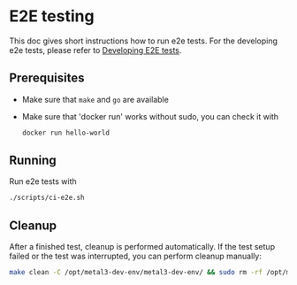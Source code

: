 # E2E testing

This doc gives short instructions how to run e2e tests. For the developing e2e tests, please refer to [Developing E2E tests](https://cluster-api.sigs.k8s.io/developer/e2e.html).

## Prerequisites

- Make sure that `make` and `go` are available
- Make sure that 'docker run' works without sudo, you can check it with

  ```sh
  docker run hello-world
  ```

## Running

Run e2e tests with

```sh
./scripts/ci-e2e.sh
```

## Cleanup

After a finished test, cleanup is performed automatically. If the test setup failed or the test was interrupted, you can perform cleanup manually:

```sh
make clean -C /opt/metal3-dev-env/metal3-dev-env/ && sudo rm -rf /opt/metal3-dev-env/
```
